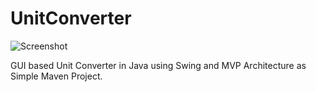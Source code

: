 # UnitConverter

![Screenshot](./screenshots./1.png)

GUI based Unit Converter in Java using Swing and MVP Architecture as Simple Maven Project.
